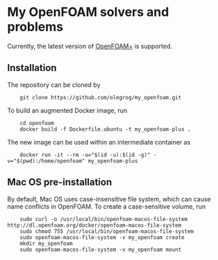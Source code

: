 My OpenFOAM solvers and problems
========

Currently, the latest version of [OpenFOAM+](https://www.openfoam.com) is supported.

Installation
-------
The repository can be cloned by
```
    git clone https://github.com/olegrog/my_openfoam.git
```
To build an augmented Docker image, run
```
    cd openfoam
    docker build -f Dockerfile.ubuntu -t my_openfoam-plus .
```
The new image can be used within an intermediate container as
```
    docker run -it --rm -u="$(id -u):$(id -g)" -v="$(pwd):/home/openfoam" my_openfoam-plus
```

Mac OS pre-installation
-------
By default, Mac OS uses case-insensitive file system, which can cause name conflicts in OpenFOAM.
To create a case-sensitive volume, run
```
    sudo curl -o /usr/local/bin/openfoam-macos-file-system http://dl.openfoam.org/docker/openfoam-macos-file-system
    sudo chmod 755 /usr/local/bin/openfoam-macos-file-system
    sudo openfoam-macos-file-system -v my_openfoam create
    mkdir my_openfoam
    sudo openfoam-macos-file-system -v my_openfoam mount
```

